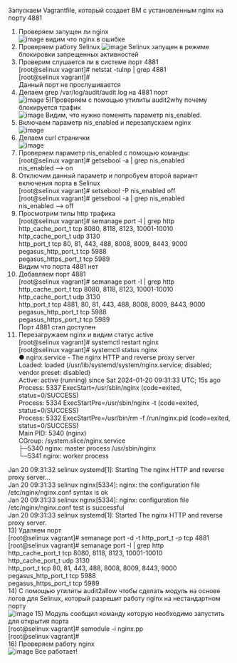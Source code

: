 Запускаем Vagrantfile, который создает ВМ с установленным nginx на порту 4881<br>
1) Проверяем запущен ли nginx<br>
 ![image](https://github.com/ViktorKonovalenko/otus_selinux/assets/32430041/f6437842-b095-4d50-9922-70ac2fb38e17)
видим что nginx в ошибке<br>
2) Проверяем работу Selinux
![image](https://github.com/ViktorKonovalenko/otus_selinux/assets/32430041/91b19115-942c-464e-895d-5e1d935ef2e2)
Selinux запущен в режиме блокировки запрещенных активностей<br>
3) Проверим слушается ли в системе порт 4881<br>
[root@selinux vagrant]# netstat -tulnp | grep 4881<br>
[root@selinux vagrant]#<br>
Данный порт не прослушивается<br>
4) Делаем grep /var/log/audit/audit.log на 4881 порт<br>
   ![image](https://github.com/ViktorKonovalenko/otus_selinux/assets/32430041/a7a5abc5-c167-41d4-8718-a0aa6aa0017c)
5)Проверяем с помощью утилиты audit2why почему блокируется трафик<br>
![image](https://github.com/ViktorKonovalenko/otus_selinux/assets/32430041/abc4aa1c-d99f-445f-8e71-becbf424fae6)
Видим, что нужно поменять параметр nis_enabled.<br>
6) Включаем параметр nis_enabled и перезапускаем nginx<br>
![image](https://github.com/ViktorKonovalenko/otus_selinux/assets/32430041/922ec1be-0d68-4695-b635-cfc4a1bc2129)
7) Делаем curl странички<br>
![image](https://github.com/ViktorKonovalenko/otus_selinux/assets/32430041/fb77e116-ade8-47ed-842e-cf2bee98dc04)
8) Проверяем параметр nis_enabled с помощью команды:<br>
[root@selinux vagrant]# getsebool -a | grep nis_enabled<br>
nis_enabled --> on<br>
9) Отключим данный параметр и попробуем второй вариант включения порта в Selinux<br>
[root@selinux vagrant]# setsebool -P nis_enabled off<br>
[root@selinux vagrant]# getsebool -a | grep nis_enabled<br>
nis_enabled --> off<br>
10) Просмотрим типы http трафика<br>
[root@selinux vagrant]# semanage port -l | grep http<br>
http_cache_port_t              tcp      8080, 8118, 8123, 10001-10010<br>
http_cache_port_t              udp      3130<br>
http_port_t                    tcp      80, 81, 443, 488, 8008, 8009, 8443, 9000<br>
pegasus_http_port_t            tcp      5988<br>
pegasus_https_port_t           tcp      5989<br>
Видим что порта 4881 нет<br>
11) Добавляем порт 4881 <br>
[root@selinux vagrant]# semanage port -l | grep http<br>
http_cache_port_t              tcp      8080, 8118, 8123, 10001-10010<br>
http_cache_port_t              udp      3130<br>
http_port_t                    tcp      4881, 80, 81, 443, 488, 8008, 8009, 8443, 9000<br>
pegasus_http_port_t            tcp      5988<br>
pegasus_https_port_t           tcp      5989<br>
Порт 4881 стал доступен<br>
12) Перезагружаем nginx и видим статус active<br>
[root@selinux vagrant]# systemctl restart nginx<br>
[root@selinux vagrant]# systemctl status nginx<br>
● nginx.service - The nginx HTTP and reverse proxy server<br>
   Loaded: loaded (/usr/lib/systemd/system/nginx.service; disabled; vendor preset: disabled)<br>
   Active: active (running) since Sat 2024-01-20 09:31:33 UTC; 15s ago<br>
  Process: 5337 ExecStart=/usr/sbin/nginx (code=exited, status=0/SUCCESS)<br>
  Process: 5334 ExecStartPre=/usr/sbin/nginx -t (code=exited, status=0/SUCCESS)<br>
  Process: 5332 ExecStartPre=/usr/bin/rm -f /run/nginx.pid (code=exited, status=0/SUCCESS)<br>
 Main PID: 5340 (nginx)<br>
   CGroup: /system.slice/nginx.service<br>
           ├─5340 nginx: master process /usr/sbin/nginx<br>
           └─5341 nginx: worker process<br>

Jan 20 09:31:32 selinux systemd[1]: Starting The nginx HTTP and reverse proxy server...<br>
Jan 20 09:31:33 selinux nginx[5334]: nginx: the configuration file /etc/nginx/nginx.conf syntax is ok<br>
Jan 20 09:31:33 selinux nginx[5334]: nginx: configuration file /etc/nginx/nginx.conf test is successful<br>
Jan 20 09:31:33 selinux systemd[1]: Started The nginx HTTP and reverse proxy server.<br>
13) Удаляем порт<br>
[root@selinux vagrant]# semanage port -d -t http_port_t -p tcp 4881<br>
[root@selinux vagrant]# semanage port -l | grep http<br>
http_cache_port_t              tcp      8080, 8118, 8123, 10001-10010<br>
http_cache_port_t              udp      3130<br>
http_port_t                    tcp      80, 81, 443, 488, 8008, 8009, 8443, 9000<br>
pegasus_http_port_t            tcp      5988<br>
pegasus_https_port_t           tcp      5989<br>
14) С помощью утилиты audit2allow чтобы сделать модуль на основе логов для Selinux, который разрешит работу nginx на нестандартном порту<br>
![image](https://github.com/ViktorKonovalenko/otus_selinux/assets/32430041/8cededdd-a510-48a8-8f21-da279ba7289e)
15) Модуль сообщил команду которую необходимо запустить для открытия порта <br>
[root@selinux vagrant]# semodule -i nginx.pp<br>
[root@selinux vagrant]#<br>
16) Проверяем работу nginx<br>
![image](https://github.com/ViktorKonovalenko/otus_selinux/assets/32430041/3ae69b94-8772-47f0-9d14-771fa2cf26b2)
Все работает!
